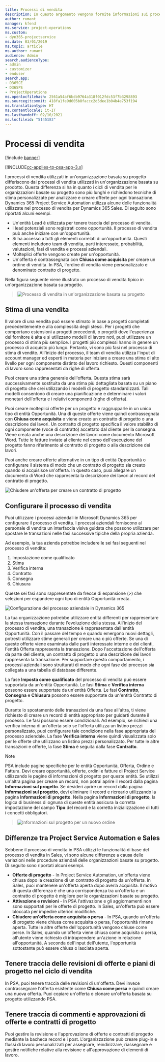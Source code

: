 ```yaml
---
title: Processi di vendita
description: In questo argomento vengono fornite informazioni sui processi di vendita di base.
author: rumant
manager: kfend
ms.service: project-operations
ms.custom:
- dyn365-projectservice
ms.date: 03/01/2019
ms.topic: article
ms.author: rumant
audience: Admin
search.audienceType:
- admin
- customizer
- enduser
search.app:
- D365CE
- D365PS
- ProjectOperations
ms.openlocfilehash: 2561a54af6bdb9764a318f012fdc53f7b3298893
ms.sourcegitcommit: 418fa1fe9d605b8faccc2d5dee1b04b4e753f194
ms.translationtype: HT
ms.contentlocale: it-IT
ms.lasthandoff: 02/10/2021
ms.locfileid: "5145183"
---
```

# <a name="sales-processes"></a>Processi di vendita

[!include [banner](../includes/psa-now-project-operations.md)]

[!INCLUDE[cc-applies-to-psa-app-3.x](../includes/cc-applies-to-psa-app-3x.md)]

I processi di vendita utilizzati in un'organizzazione basata su progetto differiscono dai processi di vendita utilizzati in un'organizzazione basata su prodotto. Questa differenza si ha in quanto i cicli di vendita per le organizzazioni basate su progetto sono più lunghi e richiedono tecniche di stima personalizzate per analizzare e creare offerte per ogni transazione. Dynamics 365 Project Service Automation utilizza alcune delle funzionalità utilizzate nel processo di vendita per Dynamics 365 Sales. Di seguito sono riportati alcuni esempi.

- Un'entità Lead è utilizzata per tenere traccia del processo di vendita.
- I lead potenziali sono registrati come opportunità. Il processo di vendita può anche iniziare con un'opportunità.
- Si ha accesso a tutti gli elementi correlati di un'opportunità. Questi elementi includono team di vendita, parti interessate, probabilità, valutazioni, fasi di vendita e processi aziendali.
- Molteplici offerte vengono create per un'opportunità.
- Un'offerta è contrassegnata con **Chiusa come acquisita** per creare un ordine di vendita. In PSA, l'ordine di vendita viene personalizzato e denominato contratto di progetto.

Nella figura seguente viene illustrato un processo di vendita tipico in un'organizzazione basata su progetto.

> ![Processo di vendita in un'organizzazione basata su progetto](media/basic-guide-1.png)

## <a name="estimating-a-sale"></a>Stima di una vendita
Il valore di una vendita può essere stimato in base a progetti completati precedentemente e alla complessità degli stessi. Per i progetti che comportano estensioni a progetti precedenti, o progetti dove l'esperienza del fornitore è alta e si utilizzano modelli di lavoro noti, puoi utilizzare un processo di stima più semplice. I progetti più complessi hanno in genere un processo di acquisto più lungo. Pertanto, vi sono più fasi nel processo di stima di vendite. All'inizio del processo, il team di vendita utilizza l'input di account manager ed esperti in materia per iniziare a creare una stima di alto livello per ogni componente distinto del lavoro richiesto. Questi componenti di lavoro sono rappresentati da righe di offerta. 

Puoi creare una stima generale dell'offerta. Questa stima sarà successivamente sostituita da una stima più dettagliata basata su un piano di progetto che crei utilizzando i modelli di progetto standardizzati. Tali modelli consentono di creare una pianificazione e determinare i valori monetari dell'offerta e i relativi componenti (righe di offerta). 

Puoi creare molteplici offerte per un progetto e raggrupparle in un unico tipo di entità Opportunità. Una di queste offerte viene quindi contrassegnata con **Chiusa come acquisita** e viene creato un contratto di progetto o una descrizione dei lavori. Un contratto di progetto specifica il valore stabilito di ogni componente (voce di contratto) accettato dal cliente per la consegna. Viene creata anche una descrizione dei lavori come documento Microsoft Word. Tutte le fatture inviate al cliente nel corso dell'esecuzione del progetto fanno riferimento al contratto di progetto o alla descrizione dei lavori.

Puoi anche creare offerte alternative in un tipo di entità Opportunità o configurare il sistema di modo che un contratto di progetto sia creato quando si acquisisce un'offerta. In questo caso, puoi allegare un documento di Word che rappresenta la descrizione dei lavori al record del contratto di progetto.

![Chiudere un'offerta per creare un contratto di progetto](media/basic-guide-2.png)

## <a name="configuring-the-sales-process"></a>Configurare il processo di vendita
Puoi utilizzare i processi aziendali in Microsoft Dynamics 365 per configurare il processo di vendita. I processi aziendali forniscono al personale di vendita un interfaccia visiva guidata che possono utilizzare per spostare le transazioni nelle fasi successive tipiche della propria azienda.

Ad esempio, la tua azienda potrebbe includere le sei fasi seguenti nel processo di vendita:

1. Impostazione come qualificato
2. Stima
3. Verifica interna
4. Contratto
5. Consegna
6. Chiusura

Queste sei fasi sono rappresentate da frecce di espansione (\>) che selezioni per espandere ogni tipo di entità Opportunità creata.

![Configurazione del processo aziendale in Dynamics 365](media/basic-guide-3.png)
 
La tua organizzazione potrebbe utilizzare entità differenti per rappresentare la stessa transazione durante l'evoluzione della stessa. All'inizio del processo di vendita, una transazione è rappresentata dall'entità Opportunità. Con il passare del tempo e quando emergono nuovi dettagli, potresti utilizzare stime generali per creare una o più offerte. Se una di queste offerte viene esaminata dalle parti interessate interne e dei clienti, l'entità Offerta rappresenta la transazione. Dopo l'accettazione dell'offerta da parte del cliente, un contratto di progetto o una descrizione dei lavori rappresenta la transazione. Per supportare questo comportamento, i processi aziendali sono strutturati di modo che ogni fase del processo sia collegata a una tabella di database differente.

La fase **Imposta come qualificato** del processo di vendita può essere supportata da un'entità Opportunità. Le fasi **Stima** e **Verifica interna** possono essere supportate da un'entità Offerta. Le fasi **Contratto**, **Consegna** e **Chiusura** possono essere supportate da un'entità Contratto di progetto.

Durante lo spostamento delle transazioni da una fase all'altra, ti viene richiesto di creare un record di entità appropriato per guidarti durante il processo. Le fasi possono essere condizionali. Ad esempio, se richiedi una verifica interna di un'offerta solo se l'offerta utilizza un listino prezzi personalizzato, puoi configurare tale condizione nella fase appropriata del processo aziendale. La fase **Verifica interna** viene quindi visualizzata solo per le offerte che utilizzano un listino prezzi personalizzato. Per tutte le altre transazioni e offerte, la fase **Stima** è seguita dalla fase **Contratto**.

> [!NOTE]
> PSA include pagine specifiche per le entità Opportunità, Offerta, Ordine e Fattura. Devi creare opportunità, offerte, ordini e fatture di Project Service utilizzando le pagine di informazioni di progetto per queste entità. Se utilizzi un'altra pagina per creare un record, non potrai aprire il record dalla pagina **Informazioni sul progetto**. Se desideri aprire un record dalla pagina **Informazioni sul progetto**, devi eliminare il record e ricrearlo utilizzando la pagina **Informazioni di progetto**. Nella pagina **Informazioni di progetto**, la logica di business di ognuna di queste entità assicura la corretta impostazione del campo **Tipo** del record e la corretta inizializzazione di tutti i concetti obbligatori.

> ![Informazioni sul progetto per un nuovo ordine](media/basic-guide-4.png)
 
## <a name="differences-between-project-service-automation-and-sales"></a>Differenze tra Project Service Automation e Sales
Sebbene il processo di vendita in PSA utilizzi le funzionalità di base del processo di vendita in Sales, vi sono alcune differenze a causa delle variazioni nelle procedure aziendali delle organizzazioni basate su progetto. Di seguito sono riportati alcuni esempi.

- **Offerte di progetto** - In Project Service Automation, un'offerta viene chiusa dopo la creazione di un contratto di progetto da un'offerta. In Sales, puoi mantenere un'offerta aperta dopo averla acquisita. Il motivo di questa differenza è che una corrispondenza tra un'offerta e un contratto di progetto è migliore per le organizzazioni basate su progetto. 
- **Attivazione e revisioni** - In PSA l'attivazione e gli aggiornamenti non sono supportati per le offerte di progetto. In Sales, un'offerta può essere bloccata per impedire ulteriori modifiche.
- **Chiudere un'offerta come acquisita o persa** - In PSA, quando un'offerta di progetto viene chiusa come acquisita o persa, l'opportunità rimane aperta. Tutte le altre offerte dell'opportunità vengono chiuse come perse. In Sales, quando un'offerta viene chiusa come acquisita o persa, all'utente viene richiesto di intraprendere un'azione in relazione all'opportunità. A seconda dell'input dell'utente, l'opportunità sottostante può essere chiusa o lasciata aperta.

## <a name="tracking-revisions-to-quotes-and-project-plans-in-the-sales-cycle"></a>Tenere traccia delle revisioni di offerte e piani di progetto nel ciclo di vendita
In PSA, puoi tenere traccia delle revisioni di un'offerta. Devi invece contrassegnare l'offerta esistente come **Chiusa come persa** e quindi creare una nuova offerta. Puoi copiare un'offerta o clonare un'offerta basata su progetto utilizzando PSA.

## <a name="tracking-comments-and-approvals-of-quotes-and-project-contracts"></a>Tenere traccia di commenti e approvazioni di offerte e contratti di progetto
Puoi gestire la revisione e l'approvazione di offerte e contratti di progetto mediante la bacheca record e i post. L'organizzazione può creare plug-in e flussi di lavoro personalizzati per assegnare, reindirizzare, riassegnare e gestire notifiche relative alla revisione e all'approvazione di elementi di lavoro.
